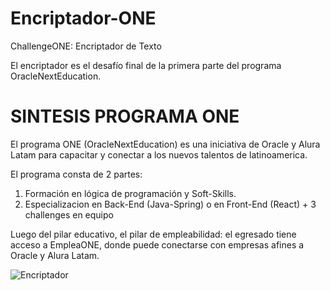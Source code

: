 # Encriptador-ONE
ChallengeONE: Encriptador de Texto

El encriptador es el desafío final de la primera parte del programa OracleNextEducation.

# SINTESIS PROGRAMA ONE
El programa ONE (OracleNextEducation) es una iniciativa de Oracle y Alura Latam para capacitar y conectar a los nuevos talentos de latinoamerica.

El programa consta de 2 partes:

1. Formación en lógica de programación y Soft-Skills.
2. Especializacion en Back-End (Java-Spring) o en Front-End (React) + 3 challenges en equipo

Luego del pilar educativo, el pilar de empleabilidad: el egresado tiene acceso a EmpleaONE, donde puede conectarse con empresas afines a Oracle y Alura Latam.

![Encriptador](https://github.com/MartinC00/Encriptador-ONE/assets/102315066/d14a249d-2eb7-450f-a02d-ba14223f3105)
